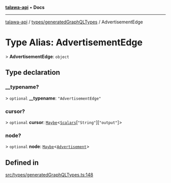 [**talawa-api**](../../../README.md) • **Docs**

***

[talawa-api](../../../modules.md) / [types/generatedGraphQLTypes](../README.md) / AdvertisementEdge

# Type Alias: AdvertisementEdge

\> **AdvertisementEdge**: `object`

## Type declaration

### \_\_typename?

\> `optional` **\_\_typename**: `"AdvertisementEdge"`

### cursor?

\> `optional` **cursor**: [`Maybe`](Maybe.md)\<[`Scalars`](Scalars.md)\[`"String"`\]\[`"output"`\]\>

### node?

\> `optional` **node**: [`Maybe`](Maybe.md)\<[`Advertisement`](Advertisement.md)\>

## Defined in

[src/types/generatedGraphQLTypes.ts:148](https://github.com/PalisadoesFoundation/talawa-api/blob/d0c167bb942c4778fba221c2cdd27665fc7dbf61/src/types/generatedGraphQLTypes.ts#L148)
